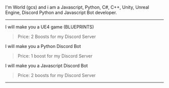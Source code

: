 I'm World (gcs) and i am a Javascript, Python, C#, C++, Unity, Unreal Engine, Discord Python and Javascript Bot developer.

_______________________________________________________________

I will make you a UE4 game (BLUEPRINTS)
> Price: 2 Boosts for my Discord Server

I will make you a Python Discord Bot
> Price: 1 boost for my Discord Server

I will make you a Javascript Discord Bot
> Price: 2 boosts for my Discord Server
_______________________________________________________________

